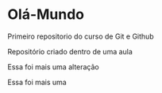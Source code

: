 # Olá-Mundo
Primeiro repositorio do curso de Git e Github

Repositório criado dentro de uma aula

Essa foi mais uma alteração

Essa foi mais uma
